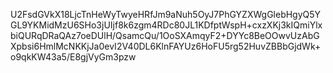 U2FsdGVkX18LjcTnHeWyTwyeHRfJm9aNuh5OyJ7PhGYZXWgGlebHgyQ5YGL9YKMidMzU6SHo3jUIjf8k6zgm4RDc80JL1KDfptWspH+cxzXKj3kIQmiYlxbiQURqDRaQAz7oeDUlH/QsamcQu/1OoSXAmqyF2+DYYc8BeOOwvUzAbGXpbsi6HmlMcNKKjJa0evI2V40DL6KlnFAYUz6HoFU5rg52HuvZBBbGjdWk+o9qkKW43a5/E8gjVyGm3pzw